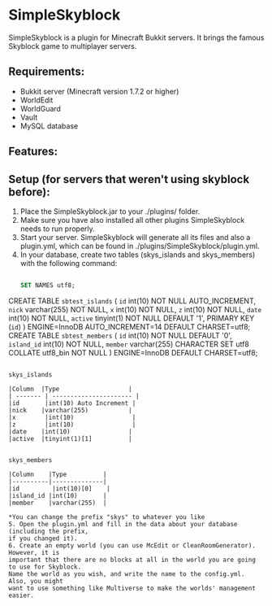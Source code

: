 SimpleSkyblock
==============

SimpleSkyblock is a plugin for Minecraft Bukkit servers. It brings the famous Skyblock game to multiplayer servers.

Requirements:
--------------
- Bukkit server (Minecraft version 1.7.2 or higher)
- WorldEdit
- WorldGuard
- Vault
- MySQL database

Features:
--------------

Setup (for servers that weren't using skyblock before):
-----------------------------------------------------------
1. Place the SimpleSkyblock.jar to your ./plugins/ folder.
2. Make sure you have also installed all other plugins SimpleSkyblock needs to run
   properly.
3. Start your server. SimpleSkyblock will generate all its files and also a plugin.yml,
   which can be found in ./plugins/SimpleSkyblock/plugin.yml.
4. In your database, create two tables (skys_islands and skys_members) with the following command:
   ```sql

   SET NAMES utf8;
CREATE TABLE `sbtest_islands` (
  `id` int(10) NOT NULL AUTO_INCREMENT,
  `nick` varchar(255) NOT NULL,
  `x` int(10) NOT NULL,
  `z` int(10) NOT NULL,
  `date` int(10) NOT NULL,
  `active` tinyint(1) NOT NULL DEFAULT '1',
  PRIMARY KEY (`id`)
) ENGINE=InnoDB AUTO_INCREMENT=14 DEFAULT CHARSET=utf8;
CREATE TABLE `sbtest_members` (
  `id` int(10) NOT NULL DEFAULT '0',
  `island_id` int(10) NOT NULL,
  `member` varchar(255) CHARACTER SET utf8 COLLATE utf8_bin NOT NULL
) ENGINE=InnoDB DEFAULT CHARSET=utf8;
   ```

   skys_islands

   |Column  |Type                   | 
   | ------- | ---------------------- |
   |id	     |int(10) Auto Increment |
   |nick    |varchar(255)           |
   |x	     |int(10)	             |
   |z	     |int(10)                |
   |date    |int(10)                |
   |active  |tinyint(1)[1]          |


   skys_members
   
   |Column    |Type          |
   |----------|--------------|
   |id	       |int(10)[0]    |
   |island_id |int(10)       |
   |member    |varchar(255)  |

   *You can change the prefix "skys" to whatever you like
5. Open the plugin.yml and fill in the data about your database (including the prefix,
   if you changed it).
6. Create an empty world (you can use McEdit or CleanRoomGenerator). However, it is
   important that there are no blocks at all in the world you are going to use for Skyblock.
   Name the world as you wish, and write the name to the config.yml. Also, you might
   want to use something like Multiverse to make the worlds' management easier.
  
  
  
  
